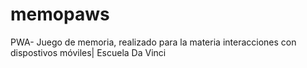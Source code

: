 # memopaws
PWA- Juego de memoria, realizado para la materia interacciones con dispostivos móviles| Escuela Da Vinci
